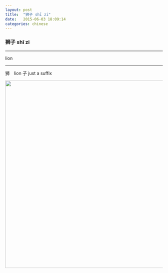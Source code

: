 ```yaml
---
layout: post
title:  "狮子 shī zi"
date:   2015-06-03 18:09:14
categories: chinese
---
```

### 狮子 shī zi
-----------

  lion

-----------

狮　lion
子  just a suffix
 

<img width='600' src="/wombats-learning/images/lion.jpg"/>
